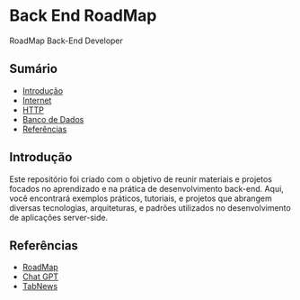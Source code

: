 # Back End RoadMap

RoadMap Back-End Developer

## Sumário

* [Introdução](#Introdução)
* [Internet](/README/Internet/README.md)
* [HTTP](/README/HTTP/README.md)
* [Banco de Dados](/README/DataBase/README.md)
* [Referências](#Referências)

## Introdução

Este repositório foi criado com o objetivo de reunir materiais e projetos focados no aprendizado e na prática de desenvolvimento back-end. Aqui, você encontrará exemplos práticos, tutoriais, e projetos que abrangem diversas tecnologias, arquiteturas, e padrões utilizados no desenvolvimento de aplicações server-side.

## Referências

- [RoadMap](https://roadmap.sh/backend)
- [Chat GPT](https://chat.openai.com/)
- [TabNews](https://www.tabnews.com.br/) 
